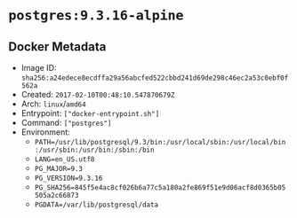 # `postgres:9.3.16-alpine`

## Docker Metadata

- Image ID: `sha256:a24edece8ecdffa29a56abcfed522cbbd241d69de298c46ec2a53c0ebf0f562a`
- Created: `2017-02-10T00:48:10.547870679Z`
- Arch: `linux`/`amd64`
- Entrypoint: `["docker-entrypoint.sh"]`
- Command: `["postgres"]`
- Environment:
  - `PATH=/usr/lib/postgresql/9.3/bin:/usr/local/sbin:/usr/local/bin:/usr/sbin:/usr/bin:/sbin:/bin`
  - `LANG=en_US.utf8`
  - `PG_MAJOR=9.3`
  - `PG_VERSION=9.3.16`
  - `PG_SHA256=845f5e4ac8cf026b6a77c5a180a2fe869f51e9d06acf8d0365b05505a2c66873`
  - `PGDATA=/var/lib/postgresql/data`
